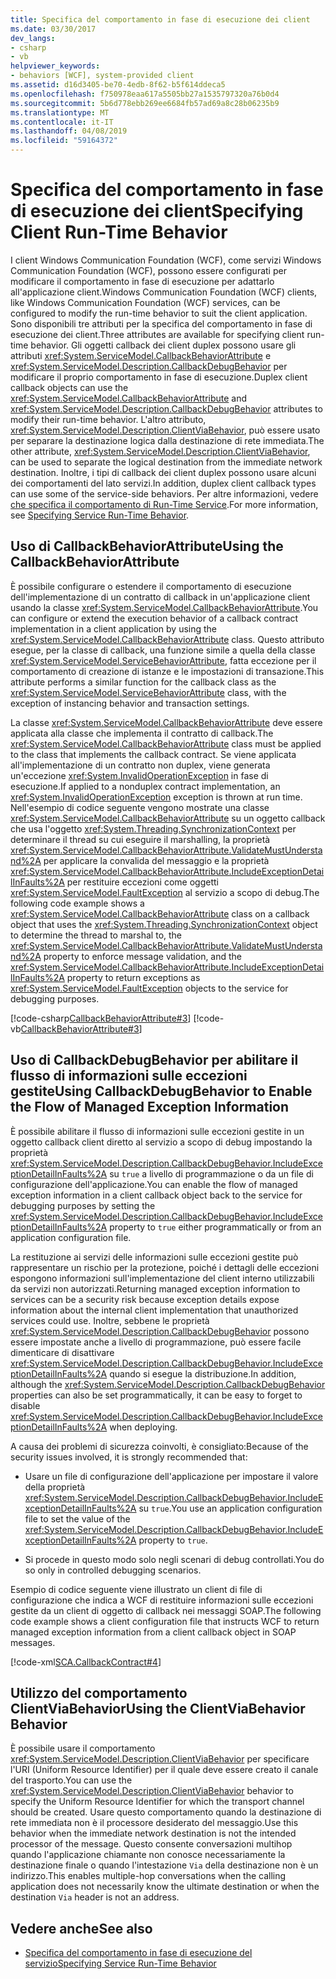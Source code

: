 ```yaml
---
title: Specifica del comportamento in fase di esecuzione dei client
ms.date: 03/30/2017
dev_langs:
- csharp
- vb
helpviewer_keywords:
- behaviors [WCF], system-provided client
ms.assetid: d16d3405-be70-4edb-8f62-b5f614ddeca5
ms.openlocfilehash: f750978eaa617a5505bb27a1535797320a76b0d4
ms.sourcegitcommit: 5b6d778ebb269ee6684fb57ad69a8c28b06235b9
ms.translationtype: MT
ms.contentlocale: it-IT
ms.lasthandoff: 04/08/2019
ms.locfileid: "59164372"
---
```

# <a name="specifying-client-run-time-behavior"></a><span data-ttu-id="5f364-102">Specifica del comportamento in fase di esecuzione dei client</span><span class="sxs-lookup"><span data-stu-id="5f364-102">Specifying Client Run-Time Behavior</span></span>
<span data-ttu-id="5f364-103">I client Windows Communication Foundation (WCF), come servizi Windows Communication Foundation (WCF), possono essere configurati per modificare il comportamento in fase di esecuzione per adattarlo all'applicazione client.</span><span class="sxs-lookup"><span data-stu-id="5f364-103">Windows Communication Foundation (WCF) clients, like Windows Communication Foundation (WCF) services, can be configured to modify the run-time behavior to suit the client application.</span></span> <span data-ttu-id="5f364-104">Sono disponibili tre attributi per la specifica del comportamento in fase di esecuzione dei client.</span><span class="sxs-lookup"><span data-stu-id="5f364-104">Three attributes are available for specifying client run-time behavior.</span></span> <span data-ttu-id="5f364-105">Gli oggetti callback dei client duplex possono usare gli attributi <xref:System.ServiceModel.CallbackBehaviorAttribute> e <xref:System.ServiceModel.Description.CallbackDebugBehavior> per modificare il proprio comportamento in fase di esecuzione.</span><span class="sxs-lookup"><span data-stu-id="5f364-105">Duplex client callback objects can use the <xref:System.ServiceModel.CallbackBehaviorAttribute> and <xref:System.ServiceModel.Description.CallbackDebugBehavior> attributes to modify their run-time behavior.</span></span> <span data-ttu-id="5f364-106">L'altro attributo, <xref:System.ServiceModel.Description.ClientViaBehavior>, può essere usato per separare la destinazione logica dalla destinazione di rete immediata.</span><span class="sxs-lookup"><span data-stu-id="5f364-106">The other attribute, <xref:System.ServiceModel.Description.ClientViaBehavior>, can be used to separate the logical destination from the immediate network destination.</span></span> <span data-ttu-id="5f364-107">Inoltre, i tipi di callback dei client duplex possono usare alcuni dei comportamenti del lato servizi.</span><span class="sxs-lookup"><span data-stu-id="5f364-107">In addition, duplex client callback types can use some of the service-side behaviors.</span></span> <span data-ttu-id="5f364-108">Per altre informazioni, vedere [che specifica il comportamento di Run-Time Service](../../../docs/framework/wcf/specifying-service-run-time-behavior.md).</span><span class="sxs-lookup"><span data-stu-id="5f364-108">For more information, see [Specifying Service Run-Time Behavior](../../../docs/framework/wcf/specifying-service-run-time-behavior.md).</span></span>  
  
## <a name="using-the-callbackbehaviorattribute"></a><span data-ttu-id="5f364-109">Uso di CallbackBehaviorAttribute</span><span class="sxs-lookup"><span data-stu-id="5f364-109">Using the CallbackBehaviorAttribute</span></span>  
 <span data-ttu-id="5f364-110">È possibile configurare o estendere il comportamento di esecuzione dell'implementazione di un contratto di callback in un'applicazione client usando la classe <xref:System.ServiceModel.CallbackBehaviorAttribute>.</span><span class="sxs-lookup"><span data-stu-id="5f364-110">You can configure or extend the execution behavior of a callback contract implementation in a client application by using the <xref:System.ServiceModel.CallbackBehaviorAttribute> class.</span></span> <span data-ttu-id="5f364-111">Questo attributo esegue, per la classe di callback, una funzione simile a quella della classe <xref:System.ServiceModel.ServiceBehaviorAttribute>, fatta eccezione per il comportamento di creazione di istanze e le impostazioni di transazione.</span><span class="sxs-lookup"><span data-stu-id="5f364-111">This attribute performs a similar function for the callback class as the <xref:System.ServiceModel.ServiceBehaviorAttribute> class, with the exception of instancing behavior and transaction settings.</span></span>  
  
 <span data-ttu-id="5f364-112">La classe <xref:System.ServiceModel.CallbackBehaviorAttribute> deve essere applicata alla classe che implementa il contratto di callback.</span><span class="sxs-lookup"><span data-stu-id="5f364-112">The <xref:System.ServiceModel.CallbackBehaviorAttribute> class must be applied to the class that implements the callback contract.</span></span> <span data-ttu-id="5f364-113">Se viene applicata all'implementazione di un contratto non duplex, viene generata un'eccezione <xref:System.InvalidOperationException> in fase di esecuzione.</span><span class="sxs-lookup"><span data-stu-id="5f364-113">If applied to a nonduplex contract implementation, an <xref:System.InvalidOperationException> exception is thrown at run time.</span></span> <span data-ttu-id="5f364-114">Nell'esempio di codice seguente vengono mostrate una classe <xref:System.ServiceModel.CallbackBehaviorAttribute> su un oggetto callback che usa l'oggetto <xref:System.Threading.SynchronizationContext> per determinare il thread su cui eseguire il marshalling, la proprietà <xref:System.ServiceModel.CallbackBehaviorAttribute.ValidateMustUnderstand%2A> per applicare la convalida del messaggio e la proprietà <xref:System.ServiceModel.CallbackBehaviorAttribute.IncludeExceptionDetailInFaults%2A> per restituire eccezioni come oggetti <xref:System.ServiceModel.FaultException> al servizio a scopo di debug.</span><span class="sxs-lookup"><span data-stu-id="5f364-114">The following code example shows a <xref:System.ServiceModel.CallbackBehaviorAttribute> class on a callback object that uses the <xref:System.Threading.SynchronizationContext> object to determine the thread to marshal to, the <xref:System.ServiceModel.CallbackBehaviorAttribute.ValidateMustUnderstand%2A> property to enforce message validation, and the <xref:System.ServiceModel.CallbackBehaviorAttribute.IncludeExceptionDetailInFaults%2A> property to return exceptions as <xref:System.ServiceModel.FaultException> objects to the service for debugging purposes.</span></span>  
  
 [!code-csharp[CallbackBehaviorAttribute#3](../../../samples/snippets/csharp/VS_Snippets_CFX/callbackbehaviorattribute/cs/client.cs#3)]
 [!code-vb[CallbackBehaviorAttribute#3](../../../samples/snippets/visualbasic/VS_Snippets_CFX/callbackbehaviorattribute/vb/client.vb#3)]  
  
## <a name="using-callbackdebugbehavior-to-enable-the-flow-of-managed-exception-information"></a><span data-ttu-id="5f364-115">Uso di CallbackDebugBehavior per abilitare il flusso di informazioni sulle eccezioni gestite</span><span class="sxs-lookup"><span data-stu-id="5f364-115">Using CallbackDebugBehavior to Enable the Flow of Managed Exception Information</span></span>  
 <span data-ttu-id="5f364-116">È possibile abilitare il flusso di informazioni sulle eccezioni gestite in un oggetto callback client diretto al servizio a scopo di debug impostando la proprietà <xref:System.ServiceModel.Description.CallbackDebugBehavior.IncludeExceptionDetailInFaults%2A> su `true` a livello di programmazione o da un file di configurazione dell'applicazione.</span><span class="sxs-lookup"><span data-stu-id="5f364-116">You can enable the flow of managed exception information in a client callback object back to the service for debugging purposes by setting the <xref:System.ServiceModel.Description.CallbackDebugBehavior.IncludeExceptionDetailInFaults%2A> property to `true` either programmatically or from an application configuration file.</span></span>  
  
 <span data-ttu-id="5f364-117">La restituzione ai servizi delle informazioni sulle eccezioni gestite può rappresentare un rischio per la protezione, poiché i dettagli delle eccezioni espongono informazioni sull'implementazione del client interno utilizzabili da servizi non autorizzati.</span><span class="sxs-lookup"><span data-stu-id="5f364-117">Returning managed exception information to services can be a security risk because exception details expose information about the internal client implementation that  unauthorized services could use.</span></span> <span data-ttu-id="5f364-118">Inoltre, sebbene le proprietà <xref:System.ServiceModel.Description.CallbackDebugBehavior> possono essere impostate anche a livello di programmazione, può essere facile dimenticare di disattivare <xref:System.ServiceModel.Description.CallbackDebugBehavior.IncludeExceptionDetailInFaults%2A> quando si esegue la distribuzione.</span><span class="sxs-lookup"><span data-stu-id="5f364-118">In addition, although the <xref:System.ServiceModel.Description.CallbackDebugBehavior> properties can also be set programmatically, it can be easy to forget to disable <xref:System.ServiceModel.Description.CallbackDebugBehavior.IncludeExceptionDetailInFaults%2A> when deploying.</span></span>  
  
 <span data-ttu-id="5f364-119">A causa dei problemi di sicurezza coinvolti, è consigliato:</span><span class="sxs-lookup"><span data-stu-id="5f364-119">Because of the security issues involved, it is strongly recommended that:</span></span>  
  
-   <span data-ttu-id="5f364-120">Usare un file di configurazione dell'applicazione per impostare il valore della proprietà <xref:System.ServiceModel.Description.CallbackDebugBehavior.IncludeExceptionDetailInFaults%2A> su `true`.</span><span class="sxs-lookup"><span data-stu-id="5f364-120">You use an application configuration file to set the value of the <xref:System.ServiceModel.Description.CallbackDebugBehavior.IncludeExceptionDetailInFaults%2A> property to `true`.</span></span>  
  
-   <span data-ttu-id="5f364-121">Si procede in questo modo solo negli scenari di debug controllati.</span><span class="sxs-lookup"><span data-stu-id="5f364-121">You do so only in controlled debugging scenarios.</span></span>  
  
 <span data-ttu-id="5f364-122">Esempio di codice seguente viene illustrato un client di file di configurazione che indica a WCF di restituire informazioni sulle eccezioni gestite da un client di oggetto di callback nei messaggi SOAP.</span><span class="sxs-lookup"><span data-stu-id="5f364-122">The following code example shows a client configuration file that instructs WCF to return managed exception information from a client callback object in SOAP messages.</span></span>  
  
 [!code-xml[SCA.CallbackContract#4](../../../samples/snippets/csharp/VS_Snippets_CFX/sca.callbackcontract/cs/client.exe.config#4)]  
 
## <a name="using-the-clientviabehavior-behavior"></a><span data-ttu-id="5f364-123">Utilizzo del comportamento ClientViaBehavior</span><span class="sxs-lookup"><span data-stu-id="5f364-123">Using the ClientViaBehavior Behavior</span></span>  
 <span data-ttu-id="5f364-124">È possibile usare il comportamento <xref:System.ServiceModel.Description.ClientViaBehavior> per specificare l'URI (Uniform Resource Identifier) per il quale deve essere creato il canale del trasporto.</span><span class="sxs-lookup"><span data-stu-id="5f364-124">You can use the <xref:System.ServiceModel.Description.ClientViaBehavior> behavior to specify the Uniform Resource Identifier for which the transport channel should be created.</span></span> <span data-ttu-id="5f364-125">Usare questo comportamento quando la destinazione di rete immediata non è il processore desiderato del messaggio.</span><span class="sxs-lookup"><span data-stu-id="5f364-125">Use this behavior when the immediate network destination is not the intended processor of the message.</span></span> <span data-ttu-id="5f364-126">Questo consente conversazioni multihop quando l'applicazione chiamante non conosce necessariamente la destinazione finale o quando l'intestazione `Via` della destinazione non è un indirizzo.</span><span class="sxs-lookup"><span data-stu-id="5f364-126">This enables multiple-hop conversations when the calling application does not necessarily know the ultimate destination or when the destination `Via` header is not an address.</span></span>  
  
## <a name="see-also"></a><span data-ttu-id="5f364-127">Vedere anche</span><span class="sxs-lookup"><span data-stu-id="5f364-127">See also</span></span>

- [<span data-ttu-id="5f364-128">Specifica del comportamento in fase di esecuzione del servizio</span><span class="sxs-lookup"><span data-stu-id="5f364-128">Specifying Service Run-Time Behavior</span></span>](../../../docs/framework/wcf/specifying-service-run-time-behavior.md)
